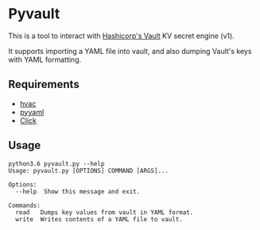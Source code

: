 # Pyvault

This is a tool to interact with [Hashicorp's Vault](https://www.vaultproject.io/) KV secret engine (v1).

It supports importing a YAML file into vault, and also dumping Vault's keys with YAML formatting.

## Requirements

* [hvac](https://github.com/ianunruh/hvac)
* [pyyaml](https://github.com/yaml/pyyaml)
* [Click](http://click.pocoo.org)

## Usage

```
python3.6 pyvault.py --help
Usage: pyvault.py [OPTIONS] COMMAND [ARGS]...

Options:
  --help  Show this message and exit.

Commands:
  read   Dumps key values from vault in YAML format.
  write  Writes contents of a YAML file to vault.
```
